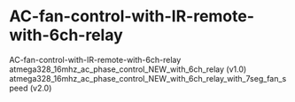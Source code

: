# AC-fan-control-with-IR-remote-with-6ch-relay
AC-fan-control-with-IR-remote-with-6ch-relay
atmega328_16mhz_ac_phase_control_NEW_with_6ch_relay (v1.0)
atmega328_16mhz_ac_phase_control_NEW_with_6ch_relay_with_7seg_fan_speed (v2.0)

